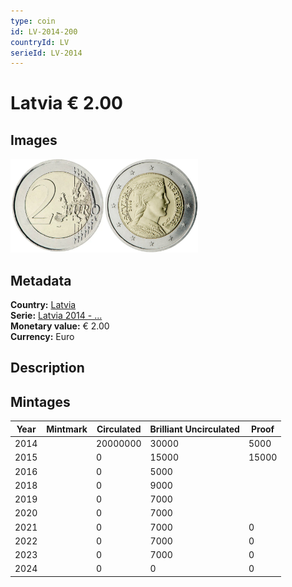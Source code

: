 ```yaml
---
type: coin
id: LV-2014-200
countryId: LV
serieId: LV-2014
---
```


# Latvia € 2.00

## Images

<img src="../../../Images/common-2007-200.webp" height="150" alt="Front image"><img src="Images/latvia-2014-200.webp" height="150" alt="Back image">

## Metadata

**Country:** [Latvia](../index.md)\
**Serie:** [Latvia 2014 - ...](index.md)\
**Monetary value:** € 2.00\
**Currency:** Euro

## Description

## Mintages

| Year | Mintmark | Circulated | Brilliant Uncirculated | Proof  |
| ---- | -------- | ---------- | ---------------------- | ------ |
| 2014 |          | 20000000   | 30000                  | 5000   |
| 2015 |          | 0          | 15000                  | 15000  |
| 2016 |          | 0          | 5000                   |        |
| 2018 |          | 0          | 9000                   |        |
| 2019 |          | 0          | 7000                   |        |
| 2020 |          | 0          | 7000                   |        |
| 2021 |          | 0          | 7000                   | 0      |
| 2022 |          | 0          | 7000                   | 0      |
| 2023 |          | 0          | 7000                   | 0      |
| 2024 |          | 0          | 0                      | 0      |
